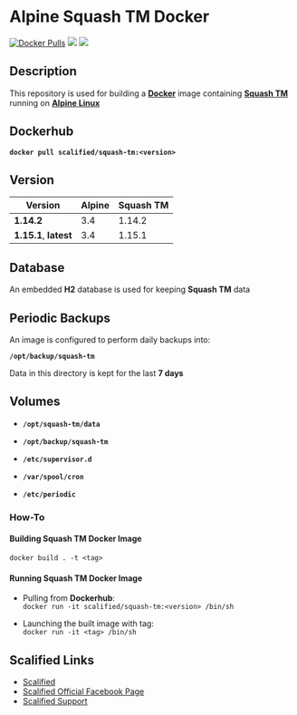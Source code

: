 # Alpine Squash TM Docker #

[![Docker Pulls](https://img.shields.io/docker/pulls/scalified/alpine-squash-tm.svg)](https://hub.docker.com/r/scalified/alpine-squash-tm)
[![](https://images.microbadger.com/badges/image/scalified/alpine-squash-tm.svg)](https://microbadger.com/images/scalified/alpine-squash-tm)
[![](https://images.microbadger.com/badges/version/scalified/alpine-squash-tm.svg)](https://microbadger.com/images/scalified/alpine-squash-tm)

## Description

This repository is used for building a [**Docker**](https://www.docker.com) image containing [**Squash TM**](http://www.squashtest.org/en/decouvrir-squash-tm/contenu-statique/outils-et-fonctionnalites/squash-tm-test-management-en) running on [**Alpine Linux**](https://alpinelinux.org/)

## Dockerhub

**`docker pull scalified/squash-tm:<version>`**

## Version

| Version                | Alpine | Squash TM |
|------------------------|--------|-----------|
| **1.14.2**             | 3.4    | 1.14.2    |
| **1.15.1**, **latest** | 3.4    | 1.15.1    |

## Database

An embedded **H2** database is used for keeping **Squash TM** data

## Periodic Backups

An image is configured to perform daily backups into:

**`/opt/backup/squash-tm`**

Data in this directory is kept for the last **7 days**

## Volumes

* **`/opt/squash-tm/data`**
* **`/opt/backup/squash-tm`**

* **`/etc/supervisor.d`**
* **`/var/spool/cron`**
* **`/etc/periodic`**

### How-To

#### Building Squash TM Docker Image

`docker build . -t <tag>`

#### Running Squash TM Docker Image

* Pulling from **Dockerhub**:  
  `docker run -it scalified/squash-tm:<version> /bin/sh`

* Launching the built image with <tag> tag:  
  `docker run -it <tag> /bin/sh`

## Scalified Links

* [Scalified](http://www.scalified.com)
* [Scalified Official Facebook Page](https://www.facebook.com/scalified)
* <a href="mailto:info@scalified.com?subject=[Squash TM Docker Image]: Proposals And Suggestions">Scalified Support</a>
